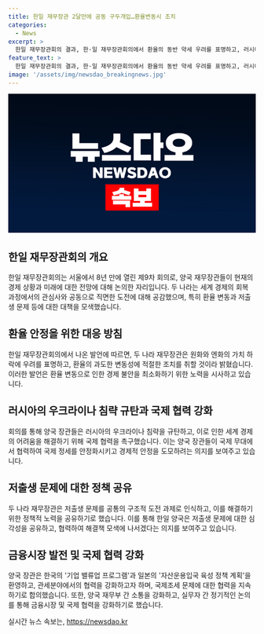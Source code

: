 ```yaml
---
title: 한일 재무장관 2달만에 공동 구두개입…환율변동시 조치
categories:
  - News
excerpt: >
  한일 재무장관회의 결과, 한·일 재무장관회의에서 환율의 동반 약세 우려를 표명하고, 러시아의 우크라이나 침략을 규탄하며, 세계 경제 지원을 촉구했다. 또한, 양국은 공동 도전과제로 저출생 문제를 공유하고 해결을 위한 정책 경험을 공유하기로 합의했다. 이와 함께, 금융시장 발전, 관세 분야 개선 등의 협력사항을 논의하며, 양국 재무부 간 소통을 강화하기로 했다.
feature_text: >
  한일 재무장관회의 결과, 한·일 재무장관회의에서 환율의 동반 약세 우려를 표명하고, 러시아의 우크라이나 침략을 규탄하며, 세계 경제 지원을 촉구했다. 또한, 양국은 공동 도전과제로 저출생 문제를 공유하고 해결을 위한 정책 경험을 공유하기로 합의했다. 이와 함께, 금융시장 발전, 관세 분야 개선 등의 협력사항을 논의하며, 양국 재무부 간 소통을 강화하기로 했다.
image: '/assets/img/newsdao_breakingnews.jpg'
---
```


<p><img src="/assets/img/newsdao_breakingnews.jpg" alt="implanttips 속보" /></p>

<h2 data-ke-size="size26">한일 재무장관회의 개요</h2>

<p data-ke-size="size16">한일 재무장관회의는 서울에서 8년 만에 열린 제9차 회의로, 양국 재무장관들이 현재의 경제 상황과 미래에 대한 전망에 대해 논의한 자리입니다. 두 나라는 세계 경제의 회복 과정에서의 관심사와 공동으로 직면한 도전에 대해 공감했으며, 특히 환율 변동과 저출생 문제 등에 대한 대책을 모색했습니다.</p>

<h2 data-ke-size="size26">환율 안정을 위한 대응 방침</h2>

<p data-ke-size="size16">한일 재무장관회의에서 나온 발언에 따르면, 두 나라 재무장관은 원화와 엔화의 가치 하락에 우려를 표명하고, 환율의 과도한 변동성에 적절한 조치를 취할 것이라 밝혔습니다. 이러한 발언은 환율 변동으로 인한 경제 불안을 최소화하기 위한 노력을 시사하고 있습니다.</p>

<h2 data-ke-size="size26">러시아의 우크라이나 침략 규탄과 국제 협력 강화</h2>

<p data-ke-size="size16">회의를 통해 양국 장관들은 러시아의 우크라이나 침략을 규탄하고, 이로 인한 세계 경제의 어려움을 해결하기 위해 국제 협력을 촉구했습니다. 이는 양국 장관들이 국제 무대에서 협력하여 국제 정세를 안정화시키고 경제적 안정을 도모하려는 의지를 보여주고 있습니다.</p>

<h2 data-ke-size="size26">저출생 문제에 대한 정책 공유</h2>

<p data-ke-size="size16">두 나라 재무장관은 저출생 문제를 공통의 구조적 도전 과제로 인식하고, 이를 해결하기 위한 정책적 노력을 공유하기로 했습니다. 이를 통해 한일 양국은 저출생 문제에 대한 심각성을 공유하고, 협력하여 해결책 모색에 나서겠다는 의지를 보여주고 있습니다.</p>

<h2 data-ke-size="size26">금융시장 발전 및 국제 협력 강화</h2>

<p data-ke-size="size16">양국 장관은 한국의 '기업 밸류업 프로그램'과 일본의 '자산운용입국 육성 정책 계획'을 환영하고, 관세분야에서의 협력을 강화하고자 하며, 국제조세 문제에 대한 협력을 지속하기로 합의했습니다. 또한, 양국 재무부 간 소통을 강화하고, 실무자 간 정기적인 논의를 통해 금융시장 및 국제 협력을 강화하기로 했습니다.</p>
실시간 뉴스 속보는, <a href="https://newsdao.kr" rel="dofollow">https://newsdao.kr</a>


